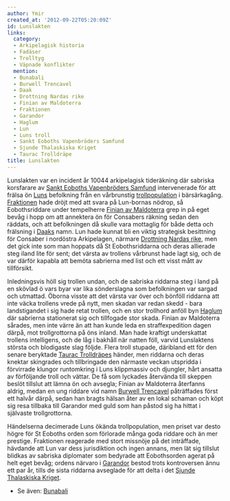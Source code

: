 ```yaml
---
author: Ymir
created_at: '2012-09-22T05:20:09Z'
id: Lunslakten
links:
  category:
  - Arkipelagisk historia
  - Fadäser
  - Trolltyg
  - Väpnade konflikter
  mention:
  - Bunabali
  - Burwell Trencavel
  - Daak
  - Drottning Nardas rike
  - Finian av Maldoterra
  - Fraktionen
  - Garandor
  - Haglum
  - Lun
  - Luns troll
  - Sankt Eoboths Vapenbröders Samfund
  - Sjunde Thalaskiska Kriget
  - Taurac Trolldräpe
title: Lunslakten
---
```


Lunslakten var en incident år 10044 arkipelagisk tideräkning där sabriska korsfarare av [Sankt
Eoboths Vapenbröders Samfund] intervenerade för att frälsa ön [Luns] befolkning från en vårbrunstig
[trollpopulation] i bärsärkagång. [Fraktionen] hade dröjt med att svara på Lun-bornas nödrop, så
Eobothsriddare under tempelherre [Finian av Maldoterra] grep in på eget bevåg i hopp om att
annektera ön för Consabers räkning sedan den räddats, och att befolkningen då skulle vara mottaglig
för både detta och frälsning i [Daaks] namn. Lun hade kunnat bli en viktig strategisk besittning för
Consaber i nordöstra Arkipelagen, närmare [Drottning Nardas rike], men det gick inte som man hoppats
då St Eobothsriddarna och deras allierade steg iland lite för sent; det värsta av trollens vårbrunst
hade lagt sig, och de var därför kapabla att bemöta sabrierna med list och ett visst mått av
tillförsikt.

Inledningsvis höll sig trollen undan, och de sabriska riddarna steg i land på en skövlad ö vars byar
var lika sönderslagna som befolkningen var sargad och utmattad. Öborna visste att det värsta var
över och bönföll riddarna att inte väcka trollens vrede på nytt, men skadan var redan skedd - bara
landstigandet i sig hade retat trollen, och en stor trollhord anföll byn [Haglum] där sabrierna
stationerat sig och tillfogade stor skada. Finian av Maldoterra sårades, men inte värre än att han
kunde leda en straffexpedition dagen därpå, mot trollgrottorna på öns inland. Man hade kraftigt
underskattat trollens intelligens, och de låg i bakhåll när natten föll, varvid Lunslaktens största
och blodigaste slag följde. Flera troll stupade, däribland ett för den senare beryktade [Taurac
Trolldräpes] händer, men riddarna och deras knektar skingrades och tillbringade den närmaste veckan
utspridda i förvirrade klungor runtomkring i Luns klippmassiv och djungler, hårt ansatta av
förföljande troll och vättar. De få som lyckades återvända till skeppen beslöt tillslut att lämna ön
och avsegla; Finian av Maldoterra återfanns aldrig, medan en ung riddare vid namn [Burwell
Trencavel] påträffades först ett halvår därpå, sedan han bragts hälsan åter av en lokal schaman och
köpt sig resa tillbaka till Garandor med guld som han påstod sig ha hittat i självaste
trollgrottorna.

Händelserna decimerade Luns ökända trollpopulation, men priset var desto högre för St Eoboths orden
som förlorade många goda riddare och än mer prestige. Fraktionen reagerade med stort missnöje på det
inträffade, hävdande att Lun var dess jurisdiktion och ingen annans, men lät sig tillslut blidkas av
sabriska diplomater som bedyrade att Eobothsorden agerat på helt eget bevåg; ordens närvaro i
[Garandor] bestod trots kontroversen ännu ett par år, tills de sista riddarna avseglade för att
delta i det [Sjunde Thalaskiska Kriget].

-   Se även: [Bunabali]

  [Sankt Eoboths Vapenbröders Samfund]: Sankt_Eoboths_Vapenbröders_Samfund
  [Luns]: Lun
  [trollpopulation]: Luns_troll
  [Fraktionen]: Fraktionen
  [Finian av Maldoterra]: Finian_av_Maldoterra
  [Daaks]: Daak
  [Drottning Nardas rike]: Drottning_Nardas_rike
  [Haglum]: Haglum
  [Taurac Trolldräpes]: Taurac_Trolldräpe
  [Burwell Trencavel]: Burwell_Trencavel
  [Garandor]: Garandor
  [Sjunde Thalaskiska Kriget]: Sjunde_Thalaskiska_Kriget
  [Bunabali]: Bunabali